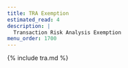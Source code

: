 ```yaml
---
title: TRA Exemption
estimated_read: 4
description: |
  Transaction Risk Analysis Exemption
menu_order: 1700
---
```


{% include tra.md %}
